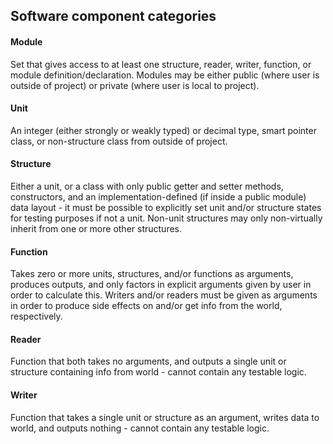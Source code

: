## Software component categories

#### Module

Set that gives access to at least one structure, reader, writer, function, or module definition/declaration. Modules may be either public (where user is outside of project) or private (where user is local to project).

#### Unit

An integer (either strongly or weakly typed) or decimal type, smart pointer class, or non-structure class from outside of project.

#### Structure

Either a unit, or a class with only public getter and setter methods, constructors, and an implementation-defined (if inside a public module) data layout - it must be possible to explicitly set unit and/or structure states for testing purposes if not a unit. Non-unit structures may only non-virtually inherit from one or more other structures.

#### Function

Takes zero or more units, structures, and/or functions as arguments, produces outputs, and only factors in explicit arguments given by user in order to calculate this. Writers and/or readers must be given as arguments in order to produce side effects on and/or get info from the world, respectively.

#### Reader

Function that both takes no arguments, and outputs a single unit or structure
containing info from world - cannot contain any testable logic.

#### Writer

Function that takes a single unit or structure as an argument, writes data to world, and outputs nothing - cannot contain any testable logic.
